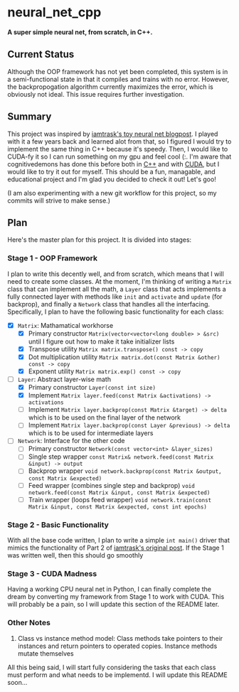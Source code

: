 # neural_net_cpp

**A super simple neural net, from scratch, in C++.**

## Current Status

Although the OOP framework has not yet been completed, this system is in a semi-functional state in that it compiles and trains with no error. However, the backpropogation algorithm currently maximizes the error, which is obviously not ideal. This issue requires further investigation.

## Summary

This project was inspired by [iamtrask's toy neural net blogpost](https://iamtrask.github.io/2015/07/12/basic-python-network/). I played with it a few years back and learned alot from that, so I figured I would try to implement the same thing in C++ because it's speedy. Then, I would like to CUDA-fy it so I can run something on my gpu and feel cool (:. I'm aware that cognitivedemons has done this before both in [C++](https://cognitivedemons.wordpress.com/2017/07/06/a-neural-network-in-10-lines-of-c-code/) and with [CUDA](https://cognitivedemons.wordpress.com/2017/09/02/a-neural-network-in-10-lines-of-cuda-c-code/), but I would like to try it out for myself. This should be a fun, managable, and educational project and I'm glad you decided to check it out! Let's goo!

(I am also experimenting with a new git workflow for this project, so my commits will strive to make sense.)

## Plan

Here's the master plan for this project. It is divided into stages:

### Stage 1 - OOP Framework

I plan to write this decently well, and from scratch, which means that I will need to create some classes. At the moment, I'm thinking of writing a `Matrix` class that can implement all the math, a `Layer` class that acts implements a fully connected layer with methods like `init` and `activate` and `update` (for backprop), and finally a `Network` class that handles all the interfacing. Specifically, I plan to have the following basic functionality for each class:

- [x] `Matrix`: Mathamatical workhorse
  - [x] Primary constructor `Matrix(vector<vector<long double> > &src)` until I figure out how to make it take initializer lists
  - [x] Transpose utility `Matrix matrix.transpose() const -> copy`
  - [x] Dot multiplication utility `Matrix matrix.dot(const Matrix &other) const -> copy`
  - [x] Exponent utility `Matrix matrix.exp() const -> copy`
- [ ] `Layer`: Abstract layer-wise math
  - [x] Primary constructor `Layer(const int size)`
  - [x] Implement `Matrix layer.feed(const Matrix &activations) -> activations`
  - [ ] Implement `Matrix layer.backprop(const Matrix &target) -> delta` which is to be used on the final layer of the network
  - [ ] Implement `Matrix layer.backprop(const Layer &previous) -> delta` which is to be used for intermediate layers
- [ ] `Network`: Interface for the other code
  - [ ] Primary constructor `Network(const vector<int> &layer_sizes)`
  - [ ] Single step wrapper `const Matrix& network.feed(const Matrix &input) -> output`
  - [ ] Backprop wrapper `void network.backprop(const Matrix &output, const Matrix &expected)`
  - [ ] Feed wrapper (combines single step and backprop) `void network.feed(const Matrix &input, const Matrix &expected)`
  - [ ] Train wrapper (loops feed wrapper) `void network.train(const Matrix &input, const Matrix &expected, const int epochs)`

### Stage 2 - Basic Functionality

With all the base code written, I plan to write a simple `int main()` driver that mimics the functionality of Part 2 of [iamtrask's original post](https://iamtrask.github.io/2015/07/12/basic-python-network/). If the Stage 1 was written well, then this should go smoothly

### Stage 3 - CUDA Madness

Having a working CPU neural net in Python, I can finally complete the dream by converting my framework from Stage 1 to work with CUDA. This will probably be a pain, so I will update this section of the README later.

### Other Notes

1. Class vs instance method model: Class methods take pointers to their instances and return pointers to operated copies. Instance methods mutate themselves

All this being said, I will start fully considering the tasks that each class must perform and what needs to be implementd. I will update this README soon...
